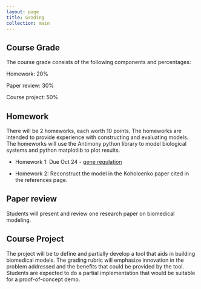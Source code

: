 ```yaml
---
layout: page
title: Grading
collection: main
---
```


## Course Grade

The course grade consists of the following components and percentages:

Homework: 20%

Paper review: 30%

Course project: 50%

## Homework

There will be 2 homeworks, each worth 10 points.
The homeworks are intended to provide experience with constructing and evaluating
models.
The homeworks will use the Antimony python library to model biological systems
and python matplotlib to plot results.

- Homework 1: Due Oct 24 - [gene regulation](https://github.com/ModelEngineering/advancing-biomedical-models/blob/master/homework/Assignment1.pdf)

- Homework 2: Reconstruct the model in the Koholoenko paper cited in the references page.

## Paper review

Students will present and review one research paper on biomedical modeling.

## Course Project

The project will be to define and partially develop a tool that aids in building biomedical models.
The grading rubric will emphasize innovation in the problem addressed and the benefits that could
be provided by the tool.
Students are expected to do a partial implementation that would be suitable for a proof-of-concept demo.
